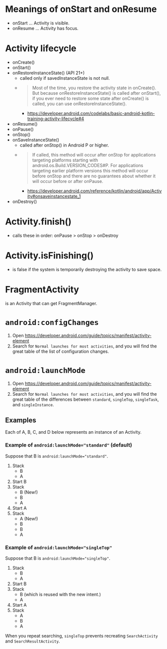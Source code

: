 # Meanings of onStart and onResume
* onStart ... Activity is visible.
* onResume ... Activity has focus. 

# Activity lifecycle
* onCreate()
* onStart()
* onRestoreInstanceState() (API 21+)
  * called only if savedInstanceState is not null.
  * > Most of the time, you restore the activity state in onCreate(). But because onRestoreInstanceState() is called after onStart(), if you ever need to restore some state after onCreate() is called, you can use onRestoreInstanceState().
    * https://developer.android.com/codelabs/basic-android-kotlin-training-activity-lifecycle#4
* onResume()
* onPause()
* onStop()
* onSaveInstanceState()
  * called after onStop() in Android P or higher.
  * > If called, this method will occur after onStop for applications targeting platforms starting with android.os.Build.VERSION_CODES#P. For applications targeting earlier platform versions this method will occur before onStop and there are no guarantees about whether it will occur before or after onPause.
    * https://developer.android.com/reference/kotlin/android/app/Activity#onsaveinstancestate_1
* onDestroy()

# Activity.finish()
  * calls these in order: onPause > onStop > onDestroy

# Activity.isFinishing()
  * is false if the system is temporarily destroying the activity to save space.

# FragmentActivity
is an Activity that can get FragmentManager.

# `android:configChanges`
1. Open https://developer.android.com/guide/topics/manifest/activity-element
2. Search for `Normal launches for most activities`, and you will find the great table of the list of configuration changes.

# `android:launchMode`
1. Open https://developer.android.com/guide/topics/manifest/activity-element
2. Search for `Normal launches for most activities`, and you will find the great table of the differences between `standard`, `singleTop`, `singleTask`, and `singleInstance`.

## Examples
Each of A, B, C, and D below represents an instance of an Activity.

### Example of `android:launchMode="standard"` (default)
Suppose that B is `android:launchMode="standard"`.
1. Stack
    * B
    * A
2. Start B
3. Stack
    * B (New!)
    * B
    * A
4. Start A
5. Stack
    * A (New!)
    * B
    * B
    * A

### Example of `android:launchMode="singleTop"`
Suppose that B is `android:launchMode="singleTop"`.
1. Stack
    * B
    * A
2. Start B
3. Stack
    * B (which is reused with the new intent.)
    * A
4. Start A
5. Stack
    * A
    * B
    * A

When you repeat searching, `singleTop` prevents recreating `SearchActivity` and `SearchResultActivity`.
